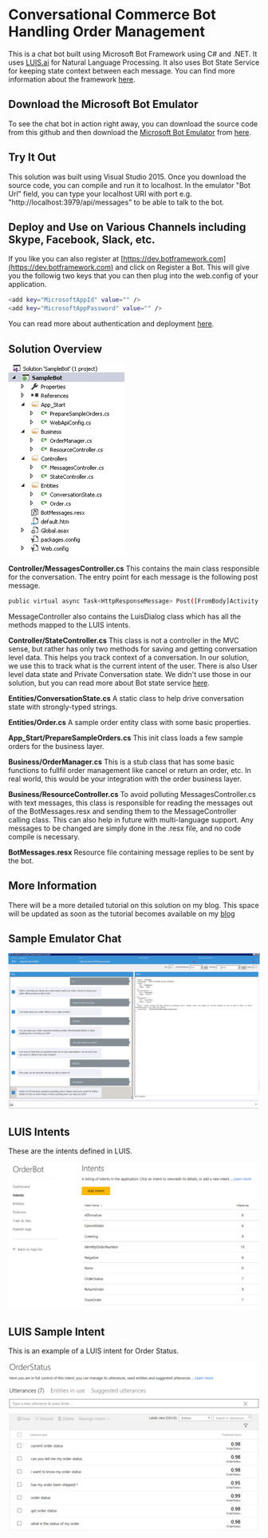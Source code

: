 # Conversational Commerce Bot Handling Order Management
This is a chat bot built using Microsoft Bot Framework using C# and .NET. It uses [LUIS.ai](https://www.luis.ai) for Natural Language Processing. It also uses Bot State Service for keeping state context between each message. You can find more information about the framework [here](https://docs.botframework.com/en-us/csharp/builder/sdkreference/index.html). 

## Download the Microsoft Bot Emulator
To see the chat bot in action right away, you can download the source code from this github and then download the [Microsoft Bot Emulator](https://docs.botframework.com/en-us/csharp/builder/sdkreference/gettingstarted.html) from [here](https://github.com/Microsoft/BotFramework-Emulator#download). 

## Try It Out
This solution was built using Visual Studio 2015. Once you download the source code, you can compile and run it to localhost. In the emulator "Bot Url" field, you can type your localhost URI with port e.g. "http://localhost:3979/api/messages" to be able to talk to the bot. 

## Deploy and Use on Various Channels including Skype, Facebook, Slack, etc.
If you like you can also register at [https://dev.botframework.com](https://dev.botframework.com) and click on Register a Bot. This will give you the followig two keys that you can then plug into the web.config of your application. 

```sh 
<add key="MicrosoftAppId" value="" />
<add key="MicrosoftAppPassword" value="" />
```

You can read more about authentication and deployment [here](https://docs.botframework.com/en-us/support/troubleshooting-bot-framework-authentication/). 

## Solution Overview

![alt tag](https://github.com/asadikhan/MS-Bot-Framework-Conversational-Commerce/blob/master/SampleBot/images/SolutionOverview.png)

**Controller/MessagesController.cs** 
This contains the main class responsible for the conversation. The entry point for each message is the following post message.
```sh 
public virtual async Task<HttpResponseMessage> Post([FromBody]Activity activity)
```
MessageController also contains the LuisDialog class which has all the methods mapped to the LUIS intents. 
							
**Controller/StateController.cs**
This class is not a controller in the MVC sense, but rather has only two methods for saving and getting conversation level data. This helps you track context of a conversation. In our solution, we use this to track what is the current intent of the user. There is also User level data state and Private Conversation state. We didn't use those in our solution, but you can read more about Bot state service [here](https://docs.botframework.com/en-us/csharp/builder/sdkreference/stateapi.html). 
	
**Entities/ConversationState.cs**
A static class to help drive conversation state with strongly-typed strings.

**Entities/Order.cs**
A sample order entity class with some basic properties.
	
**App_Start/PrepareSampleOrders.cs**
This init class loads a few sample orders for the business layer.
	
**Business/OrderManager.cs**
This is a stub class that has some basic functions to fullfil order management like cancel or return an order, etc. In real world, this would be your integration with the order business layer.

**Business/ResourceController.cs**
To avoid polluting MessagesController.cs with text messages, this class is responsible for reading the messages out of the BotMessages.resx and sending them to the MessageController calling class. This can also help in future with multi-language support. Any messages to be changed are simply done in the .resx file, and no code compile is necessary.
	
**BotMessages.resx**
Resource file containing message replies to be sent by the bot. 

## More Information

There will be a more detailed tutorial on this solution on my blog. This space will be updated as soon as the tutorial becomes available on my [blog](https://asadkhanonline.wordpress.com/)

## Sample Emulator Chat

![alt tag](https://github.com/asadikhan/MS-Bot-Framework-Conversational-Commerce/blob/master/SampleBot/images/SampleEmulatorChat.png)

## LUIS Intents

These are the intents defined in LUIS. 

![alt tag](https://github.com/asadikhan/MS-Bot-Framework-Conversational-Commerce/blob/master/SampleBot/images/LUISIntents.png)

## LUIS Sample Intent

This is an example of a LUIS intent for Order Status. 

![alt tag](https://github.com/asadikhan/MS-Bot-Framework-Conversational-Commerce/blob/master/SampleBot/images/SampleIntent.png)



